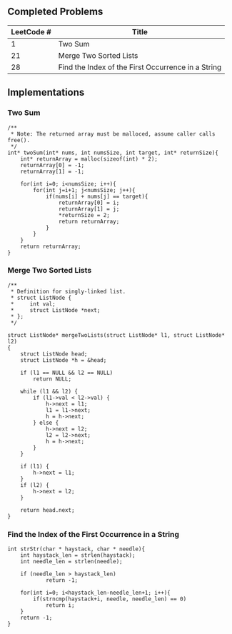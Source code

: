 ## Completed Problems

LeetCode # | Title 
----------------|-------
1 | Two Sum
21 | Merge Two Sorted Lists
28 | Find the Index of the First Occurrence in a String

## Implementations

### Two Sum
    /**
     * Note: The returned array must be malloced, assume caller calls free().
     */
    int* twoSum(int* nums, int numsSize, int target, int* returnSize){
        int* returnArray = malloc(sizeof(int) * 2);
        returnArray[0] = -1;
        returnArray[1] = -1;
    
        for(int i=0; i<numsSize; i++){
            for(int j=i+1; j<numsSize; j++){
                if(nums[i] + nums[j] == target){
                    returnArray[0] = i;
                    returnArray[1] = j;
                    *returnSize = 2;
                    return returnArray;
                }
            }
        }
        return returnArray;
    }

### Merge Two Sorted Lists

    /**
     * Definition for singly-linked list.
     * struct ListNode {
     *     int val;
     *     struct ListNode *next;
     * };
     */
    
    struct ListNode* mergeTwoLists(struct ListNode* l1, struct ListNode* l2)
    {
        struct ListNode head;
        struct ListNode *h = &head;
        
        if (l1 == NULL && l2 == NULL)
            return NULL;
        
        while (l1 && l2) {
            if (l1->val < l2->val) {
                h->next = l1;
                l1 = l1->next;
                h = h->next;
            } else {
                h->next = l2;
                l2 = l2->next;
                h = h->next;
            }
        }
    
        if (l1) {
            h->next = l1;
        }
        if (l2) {
            h->next = l2;
        }
      
        return head.next;
    }

### Find the Index of the First Occurrence in a String

    int strStr(char * haystack, char * needle){
        int haystack_len = strlen(haystack);
        int needle_len = strlen(needle);
    
        if (needle_len > haystack_len)
                return -1;
    
        for(int i=0; i<haystack_len-needle_len+1; i++){
            if(strncmp(haystack+i, needle, needle_len) == 0)
                return i;
        }
        return -1;
    }
